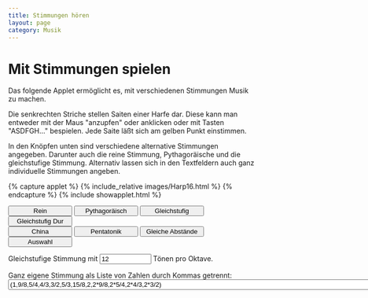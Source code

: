 ```yaml
---
title: Stimmungen hören
layout: page
category: Musik
---
```

<script language="JavaScript" type="text/javascript">
		function doScript(c)
		{
			cdy.evokeCS(c);
		};
               cc='"';
</script>
<script type="text/javascript">
var statement=new Array()
statement[0]='(tune((1,9/8,5/4,4/3,3/2,5/3,15/8,2,2*9/8,2*5/4,2*4/3,2*3/2)))'
statement[1]='(draw((0,0));repaint();tune((1,9/8,81/64,4/3,3/2,27/16,243/128,2,2*9/8,2*81/64,2*4/3,2*3/2)))'
statement[2]='(tune(apply(0..11,i,2^(i/12))))'
statement[3]='(tune((2^(0/12),2^(2/12),2^(4/12),2^(5/12), 2^(7/12),2^(9/12),2^(11/12),2^(12/12), 2^(14/12),2^(16/12),2^(17/12),2^(19/12))))'
statement[4]='(tune((1,(3/2),(3/2)*(3/4),(3/2)^2*(3/4),(3/2)^2*(3/4)^2,(3/2)^3*(3/4)^2,(3/2)^3*(3/4)^3,(3/2)^4*(3/4)^3,(3/2)^4*(3/4)^4,(3/2)^5*(3/4)^4,(3/2)^5*(3/4)^5,(3/2)^6*(3/4)^5,(3/2)^6*(3/4)^6)))'
statement[5]='(tune((1,9/8,81/64,3/2,27/16,2,2*9/8,2*81/64,2*3/2,2*27/16,4,4*9/8)))'
statement[6]='(tune((1,12/11,12/10,12/9,12/8,12/7,12/6,12/5,12/4,12/3,12/2,12/1)))'
statement[7]='(tune((1,1+0.01,12/9,12/9+0.01,12/8,12/8+0.01,12/6,12/6+0.01,12/5,12/4,12/3,12/2)))'
</script>


# Mit Stimmungen spielen

Das folgende Applet ermöglicht es, mit verschiedenen Stimmungen Musik zu machen.

Die senkrechten Striche stellen Saiten einer Harfe dar. Diese kann man entweder mit
der Maus "anzupfen" oder anklicken oder mit Tasten "ASDFGH..." bespielen.
Jede Saite läßt sich am gelben Punkt einstimmen.

In den Knöpfen unten sind verschiedene alternative Stimmungen angegeben. Darunter auch die reine Stimmung, Pythagoräische und
die gleichstufige Stimmung. Alternativ lassen sich in den Textfeldern auch ganz individuelle Stimmungen angeben.

{% capture applet %} {% include_relative images/Harp16.html %} {% endcapture %}
{% include showapplet.html %}

 <input type="button" value="Rein" style="width: 130px;" onclick="doScript(statement[0])" />
 <input type="button" value="Pythagoräisch" style="width: 130px;" onclick="doScript(statement[1])" />
 <input type="button" value="Gleichstufig" style="width: 130px;" onclick="doScript(statement[2])" />
 <input type="button" value="Gleichstufig Dur" style="width: 130px;" onclick="doScript(statement[3])" /><br />
 <input type="button" value="China" style="width: 130px;" onclick="doScript(statement[4])" />
 <input type="button" value="Pentatonik" style="width: 130px;" onclick="doScript(statement[5])" />
 <input type="button" value="Gleiche Abstände" style="width: 130px;" onclick="doScript(statement[6])" />
 <input type="button" value="Auswahl" style="width: 130px;" onclick="doScript(statement[7])" />

 Gleichstufige Stimmung mit
<input type="text" name="state2" value="12" size="10"  onkeypress="if (window.event.keyCode == 13){doScript('str='+cc+this.value+cc+';c=2^(1/parse(str));tune((c^0,c^1,c^2,c^3,c^4,c^5,c^6,c^7,c^8,c^9,c^10,c^11,c^12));')}" />
Tönen pro Oktave.

Ganz eigene Stimmung als Liste von Zahlen durch Kommas getrennt:<br />
<input type="text" name="state2" value="(1,9/8,5/4,4/3,3/2,5/3,15/8,2,2*9/8,2*5/4,2*4/3,2*3/2)" size="100"  onkeypress="if (window.event.keyCode == 13){doScript('str='+cc+this.value+cc+';tune(parse(str));')}" />
